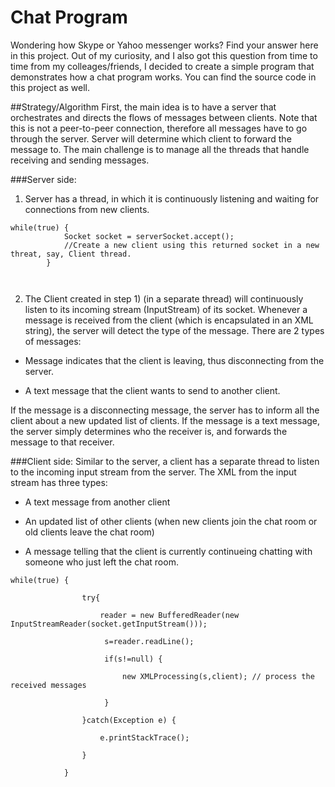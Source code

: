 # Chat Program

Wondering how Skype or Yahoo messenger works?
Find your answer here in this project. Out of my curiosity, and I also got this question from time to time from my colleages/friends, I decided to create a simple program that demonstrates how a chat program works. You can find the source code in this project as well.

##Strategy/Algorithm
First, the main idea is to have a server that orchestrates and directs the flows of messages between clients. Note that this is not a peer-to-peer connection, therefore all messages have to go through the server. Server will determine which client to forward the message to. The main challenge is to manage all the threads that handle receiving and sending messages. 

###Server side:
1) Server has a thread, in which it is continuously listening and waiting for connections from new clients.
``` 
while(true) {
			Socket socket = serverSocket.accept();
			//Create a new client using this returned socket in a new threat, say, Client thread.
		}

	
```
2) The Client created in step 1) (in a separate thread) will continuously listen to its incoming stream (InputStream) of its socket. Whenever a message is received from the client (which is encapsulated in an XML string), the server will detect the type of the message. There are 2 types of messages:

* Message indicates that the client is leaving, thus disconnecting from the server.

* A text message that the client wants to send to another client.

If the message is a disconnecting message, the server has to inform all the client about a new updated list of clients.
If the message is a text message, the server simply determines who the receiver is, and forwards the message to that receiver.

###Client side:
Similar to the server, a client has a separate thread to listen to the incoming input stream from the server. The XML from the input stream has three types:

* A text message from another client

* An updated list of other clients (when new clients join the chat room or old clients leave the chat room)

* A message telling that the client is currently continueing chatting with someone who just left the chat room.

```
while(true) {
			
				try{  
				
					reader = new BufferedReader(new InputStreamReader(socket.getInputStream()));
					
					 s=reader.readLine();
					 
					 if(s!=null) {
					 
						 new XMLProcessing(s,client); // process the received messages	
						 
					 }
					 
				}catch(Exception e) {
				
					e.printStackTrace();
					
				}
				
			}
```





